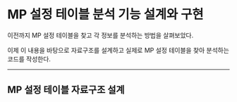# MP 설정 테이블 분석 기능 설계와 구현

이전까지 MP 설정 테이블을 찾고 각 정보를 분석하는 방법을 살펴보았다.

이제 이 내용을 바탕으로 자료구조를 설계하고 실제로 MP 설정 테이블을 찾아 분석하는 코드를 작성한다.

<hr>

## MP 설정 테이블 자료구조 설계

